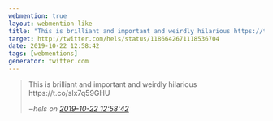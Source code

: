 ```yaml
---
webmention: true
layout: webmention-like
title: "This is brilliant and important and weirdly hilarious https://t.co/slx7q59GHU"
target: http://twitter.com/hels/status/1186642671118536704
date: 2019-10-22 12:58:42
tags: [webmentions]
generator: twitter.com
---
```




<blockquote class="external-citation">
  <p>
    This is brilliant and important and weirdly hilarious https://t.co/slx7q59GHU
  </p>
  <cite>‒<span class="p-author p-name">hels</span>
    on
    <a href="http://twitter.com/hels/status/1186642671118536704" rel="external nofollow" target="_blank">2019-10-22 12:58:42</a>
  </cite>
</blockquote>



